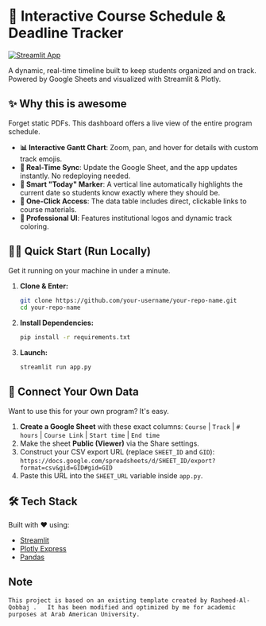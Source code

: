 # 🚀 Interactive Course Schedule & Deadline Tracker 

[![Streamlit App](https://static.streamlit.io/badges/streamlit_badge_black_white.svg)](https://aaupdatacampdeadlines.streamlit.app/)

A dynamic, real-time timeline built to keep students organized and on track. Powered by Google Sheets and visualized with Streamlit & Plotly.

## ✨ Why this is awesome

Forget static PDFs. This dashboard offers a live view of the entire program schedule.

*   **📊 Interactive Gantt Chart**: Zoom, pan, and hover for details with custom track emojis.
*   **🔄 Real-Time Sync**: Update the Google Sheet, and the app updates instantly. No redeploying needed.
*   **📍 Smart "Today" Marker**: A vertical line automatically highlights the current date so students know exactly where they should be.
*   **🔗 One-Click Access**: The data table includes direct, clickable links to course materials.
*   **🎨 Professional UI**: Features institutional logos and dynamic track coloring.

## 🏃‍♂️ Quick Start (Run Locally)

Get it running on your machine in under a minute.

1.  **Clone & Enter:**
    ```bash
    git clone https://github.com/your-username/your-repo-name.git
    cd your-repo-name
    ```

2.  **Install Dependencies:**
    ```bash
    pip install -r requirements.txt
    ```

3.  **Launch:**
    ```bash
    streamlit run app.py
    ```

## 🔌 Connect Your Own Data

Want to use this for your own program? It's easy.

1.  **Create a Google Sheet** with these exact columns:
    `Course` | `Track` | `# hours` | `Course Link` | `Start time` | `End time`
2.  Make the sheet **Public (Viewer)** via the Share settings.
3.  Construct your CSV export URL (replace `SHEET_ID` and `GID`):
    `https://docs.google.com/spreadsheets/d/SHEET_ID/export?format=csv&gid=GID#gid=GID`
4.  Paste this URL into the `SHEET_URL` variable inside `app.py`.

## 🛠️ Tech Stack

Built with ❤️ using:
*   [Streamlit](https://streamlit.io/)
*   [Plotly Express](https://plotly.com/python/plotly-express/)
*   [Pandas](https://pandas.pydata.org/)


## Note
``
This project is based on an existing template created by Rasheed-Al-Qobbaj .  
It has been modified and optimized by me for academic purposes at Arab American University.
``

